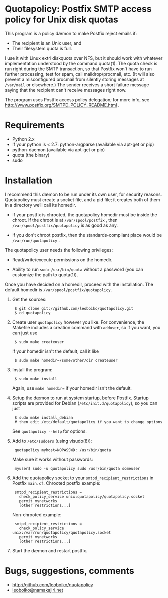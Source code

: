Quotapolicy: Postfix SMTP access policy for Unix disk quotas
============================================================

This program is a policy dæmon to make Postfix reject emails if:
 - The recipient is an Unix user, and
 - Their filesystem quota is full.

I use it with Linux ext4 diskquota over NFS, but it should work with whatever
implementation understood by the command quota(1).  The quota check is run
right during the SMTP transaction, so that Postfix won't have to run further
processing, test for spam, call maildrop/procmail, etc. (It will also prevent a
misconfigured procmail from silently storing messages at `/var/mail` or
elsewhere.)  The sender receives a short failure message saying that the
recipient can't receive messages right now.

The program uses Postfix access policy delegation; for more info, see
http://www.postfix.org/SMTPD_POLICY_README.html .

Requirements
============

 - Python 2.x
 - If your python is < 2.7: python-argparse (available via apt-get or pip)
 - python-daemon (available via apt-get or pip)
 - quota (the binary)
 - sudo

Installation
============

I recommend this dæmon to be run under its own user, for security reasons.
Quotapolicy must create a socket file, and a pid file; it creates both of them
in a directory we’ll call its homedir.

 - If your postfix is chrooted, the quotapolicy homedir must be inside the
   chroot.  If the chroot is at `/var/spool/postfix` , then
   `/var/spool/postfix/quotapolicy` is as good as any.

 - If you don't chroot postfix, then the standards-compliant place would be
   `/var/run/quotapolicy` .

The quotapolicy user needs the following privileges:

 - Read/write/execute permissions on the homedir.

 - Ability to run `sudo /usr/bin/quota` without a password (you can customize
   the path to quota(1)).

Once you have decided on a homedir, proceed with the installation.  The default
homedir is `/var/spool/postfix/quotapolicy`.

1. Get the sources:

        $ git clone git://github.com/leoboiko/quotapolicy.git
        $ cd quotapolicy

2. Create user `quotapolicy` however you like. For convenience, the Makefile
   includes a creation command with `adduser`, so if you want, you can just use

        $ sudo make createuser

   If your homedir isn't the default, call it like

        $ sudo make homedir=/some/other/dir createuser

3. Install the program:

        $ sudo make install

   Again, use `make homedir=` if your homedir isn't the default.
   
4. Setup the dæmon to run at system startup, before Postfix.  Startup scripts
   are provided for Debian (`/etc/init.d/quotapolicy`), so you can just 

        $ sudo make install_debian
        # then edit /etc/default/quotapolicy if you want to change options

   See `quotapolicy --help` for options.

5. Add to `/etc/sudoers` (using visudo(8)):

        quotapolicy myhost=NOPASSWD: /usr/bin/quota

   Make sure it works without passwords:

        myuser$ sudo -u quotapolicy sudo /usr/bin/quota someuser

6. Add the quotapolicy socket to your `smtpd_recipient_restrictions` in Postfix
   `main.cf`.  Chrooted postfix example:

        smtpd_recipient_restrictions =
          check_policy_service unix:quotapolicy/quotapolicy.socket
          permit_mynetworks
          [other restrictions...]

   Non-chrooted example:

        smtpd_recipient_restrictions =
          check_policy_service unix:/var/run/quotapolicy/quotapolicy.socket
          permit_mynetworks
          [other restrictions...]

7. Start the dæmon and restart postfix.

Bugs, suggestions, comments
===========================

 - http://github.com/leoboiko/quotapolicy
 - leoboiko@namakajiri.net

